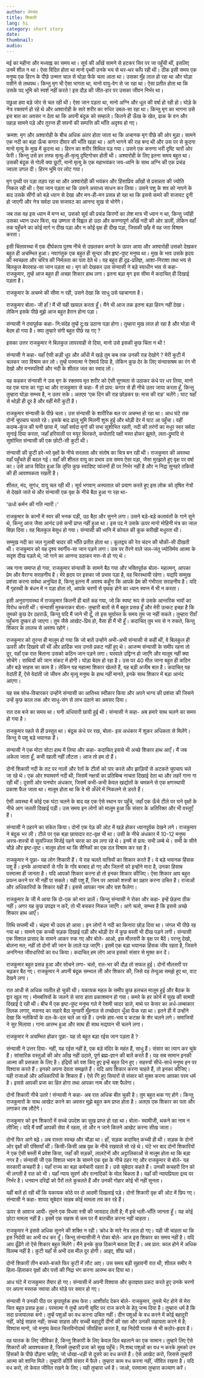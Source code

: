 ```yaml
---
author: प्रेमचंद
title: शिकारी
lang: hi
category: short story
date: 
thumbnail: 
audio:
---
```


मई का महीना और मध्याह्न का समय था। सूर्य की आँखें सामने से हटकर सिर पर जा पहुँची थीं, इसलिए उनमें शील न था। ऐसा विदित होता था मानो पृथ्वी उनके भय से थर-थर काँप रही थी। ठीक इसी समय एक मनुष्य एक हिरन के पीछे उन्मत्त चाल से घोड़ा फेंके चला आता था। उसका मुँह लाल हो रहा था और घोड़ा पसीने से लथपथ। किन्तु मृग भी ऐसा भागता था, मानो वायु-वेग से जा रहा था। ऐसा प्रतीत होता था कि उसके पद भूमि को स्पर्श नहीं करते ! इस दौड़ की जीत-हार पर उसका जीवन निर्भर था।

पछुआ हवा बड़े जोर से चल रही थी। ऐसा जान पड़ता था, मानो अग्नि और धूल की वर्षा हो रही हो। घोड़े के नेत्र रक्तवर्ण हो रहे थे और अश्वारोही के सारे शरीर का रुधिर उबल-सा रहा था। किन्तु मृग का भागना उसे इस बात का अवसर न देता था कि अपनी बंदूक को सम्हाले। कितने ही ऊँख के खेत, ढाक के वन और पहाड़ सामने पड़े और तुरन्त ही सपनों की सम्पत्ति की भाँति अदृश्य हो गए।

क्रमश: मृग और अश्वारोही के बीच अधिक अंतर होता जाता था कि अचानक मृग पीछे की ओर मुड़ा। सामने एक नदी का बड़ा ऊँचा कगार दीवार की भाँति खड़ा था। आगे भागने की राह बन्द थी और उस पर से कूदना मानो मृत्यु के मुख में कूदना था। हिरन का शरीर शिथिल पड़ गया। उसने एक करुणा भरी दृष्टि चारों ओर फेरी। किन्तु उसे हर तरफ मृत्यु-ही-मृत्यु दृष्टिगोचर होती थी। अश्वारोही के लिए इतना समय बहुत था। उसकी बंदूक से गोली क्या छूटी, मानो मृत्यु के एक महाभयंकर जय-ध्वनि के साथ अग्नि की एक प्रचंड ज्वाला उगल दी। हिरन भूमि पर लोट गया।

मृग पृथ्वी पर पड़ा तड़प रहा था और अश्वारोही की भयंकर और हिंसाप्रिय आँखों से प्रसन्नता की ज्योति निकल रही थी। ऐसा जान पड़ता था कि उसने असाध्य साधन कर लिया। उसने पशु के शव को नापने के बाद उसके सींगों को बड़े ध्यान से देखा और मन-ही-मन प्रसन्न हो रहा था कि इससे कमरे की सजावट दूनी हो जाएगी और नेत्र सर्वदा उस सजावट का आनन्द सुख से भोगेंगे।

जब तक वह इस ध्यान में मग्न था, उसको सूर्य की प्रचंड किरणों का लेश मात्र भी ध्यान न था, किन्तु ज्योंही उसका ध्यान उधर फिरा, वह उष्णता से विह्वल हो उठा और करुणापूर्ण आँखें नदी की ओर डालीं, लेकिन वहाँ तक पहुँचने का कोई मार्ग न दीख पड़ा और न कोई वृक्ष ही दीख पड़ा, जिसकी छाँह में वह जरा विश्राम करता।

इसी चिंतावस्था में एक दीर्घकाय पुरुष नीचे से उछलकर कगारे के ऊपर आया और अश्वारोही उसको देखकर बहुत ही अचम्भित हुआ। नवागंतुक एक बहुत ही सुन्दर और हृष्ट-पुष्ट मनुष्य था। मुख के भाव उसके हृदय की स्वच्छता और चरित्र की निर्मलता का पता देते थे। वह बहुत ही दृढ़-प्रतिज्ञ, आशा-निराशा तथा भय से बिलकुल बेपरवाह-सा जान पड़ता था। मृग को देखकर उस संन्यासी ने बड़े स्वाधीन भाव से कहा- राजकुमार, तुम्हें आज बहुत ही अच्छा शिकार हाथ लगा। इतना बड़ा मृग इस सीमा में कदाचित् ही दिखाई पड़ता है।

राजकुमार के अचम्भे की सीमा न रही, उसने देखा कि साधु उसे पहचानता है।

राजकुमार बोला- जी हाँ ! मैं भी यही खयाल करता हूँ। मैंने भी आज तक इतना बड़ा हिरन नहीं देखा। लेकिन इसके पीछे मुझे आज बहुत हैरान होना पड़ा।

संन्यासी ने दयापूर्वक कहा- नि:संदेह तुम्हें दु:ख उठाना पड़ा होगा। तुम्हारा मुख लाल हो रहा है और घोड़ा भी बेदम हो गया है। क्या तुम्हारे संगी बहुत पीछे रह गए ?

इसका उत्तर राजकुमार ने बिलकुल लापरवाही से दिया, मानो उसे इसकी कुछ चिंता न थी !

संन्यासी ने कहा- यहाँ ऐसी कड़ी धूप और आँधी में खड़े तुम कब तक उनकी राह देखोगे ? मेरी कुटी में चलकर जरा विश्राम कर लो। तुम्हें परमात्मा ने ऐश्वर्य दिया है, लेकिन कुछ देर के लिए संन्यासश्रम का रंग भी देखो और वनस्पतियों और नदी के शीतल जल का स्वाद लो।

यह कहकर संन्यासी ने उस मृग के रक्तमय मृत शरीर को ऐसी सुगमता से उठाकर कंधे पर धर लिया, मानो वह एक घास का गट्ठा था और राजकुमार से कहा- मैं तो प्राय: कगार से ही नीचे उतर जाया करता हूँ, किन्तु तुम्हारा घोड़ा सम्भव है, न उतर सके। अतएव ‘एक दिन की राह छोड़कर छ: मास की राह’ चलेंगे। घाट यहाँ से थोड़ी ही दूर है और वहीं मेरी कुटी है।

राजकुमार संन्यासी के पीछे चला। उस संन्यासी के शारीरिक बल पर अचम्भा हो रहा था। आध घंटे तक दोनों चुपचाप चलते रहे। इसके बाद ढालू भूमि मिलनी शुरू हुई और थोड़ी देर में घाट आ पहुँचा। वहीं कदम्ब-कुंज की घनी छाया में, जहाँ सर्वदा मृगों की सभा सुशोभित रहती, नदी की तरंगों का मधुर स्वर सर्वदा सुनाई दिया करता, जहाँ हरियाली पर मयूर थिरकते, कपोतादि पक्षी मस्त होकर झूमते, लता-द्रुमादि से सुशोभित संन्यासी की एक छोटी-सी कुटी थी।

संन्यासी की कुटी हरे-भरे वृक्षों के नीचे सरलता और संतोष का चित्र बन रही थी। राजकुमार की अवस्था वहाँ पहुँचते ही बदल गई। वहाँ की शीतल वायु का प्रभाव उस समय ऐसा पड़ा, जैसा मुरझाते हुए वृक्ष पर वर्षा का। उसे आज विदित हुआ कि तृप्ति कुछ स्वादिष्ट व्यंजनों ही पर निर्भर नहीं है और न निद्रा सुनहरे तकियों की ही आवश्यकता रखती है।

शीतल, मंद, सुगंध, वायु चल रही थी। सूर्य भगवान् अस्पताल को प्रयाण करते हुए इस लोक को तृषित नेत्रों से देखते जाते थे और संन्यासी एक वृक्ष के नीचे बैठा हुआ गा रहा था-

‘ऊधो कर्मन की गति न्यारी।’

राजकुमार के कानों में स्वर की भनक पड़ी, उठ बैठा और सुनने लगा। उसने बड़े-बड़े कलावंतों के गाने सुने थे, किन्तु आज जैसा आनंद उसे कभी प्राप्त नहीं हुआ था। इस पद ने उसके ऊपर मानो मोहिनी मंत्र का जाल बिछा दिया। वह बिलकुल बेसुध हो गया। संन्यासी की ध्वनि में कोयल की कूक सरीखी मधुरता थी।

सम्मुख नदी का जल गुलाबी चादर की भाँति प्रतीत होता था। कूलद्वय की रेत चंदन की चौकी-सी दीखती थी। राजकुमार को यह दृश्य स्वर्गीय-सा जान पड़ने लगा। उस पर तैरने वाले जल-जंतु ज्योतिर्मय आत्मा के सदृश दीख पड़ते थे, जो गाने का आनन्द उठाकर मत्त-से हो गए थे।

जब गाना समाप्त हो गया, राजकुमार संन्यासी के सामने बैठ गया और भक्तिपूर्वक बोला- महात्मन्, आपका प्रेम और वैराग्य सराहनीय है। मेरे हृदय पर इसका जो प्रभाव पड़ा है, वह चिरस्थायी रहेगा। यद्यपि सम्मुख प्रशंसा करना सर्वथा अनुचित है, किन्तु इतना मैं अवश्य कहूँगा कि आपके प्रेम की गंभीरता सराहनीय है। यदि मैं गृहस्थी के बंधन में न पड़ा होता तो, आपके चरणों से पृथक् होने का ध्यान स्वप्न में भी न करता।

इसी अनुरागावस्था में राजकुमार कितनी ही बातें कह गया, जो कि स्पष्ट रूप से उसके आन्तरिक भावों का विरोध करती थीं। संन्यासी मुस्कराकर बोला- तुम्हारी बातों से मैं बहुत प्रसन्न हूँ और मेरी उत्कट इच्छा है कि तुमको कुछ देर ठहराऊँ, किन्तु यदि मैं जाने भी दूँ, तो इस सूर्यास्त के समय तुम जा नहीं सकते। तुम्हारा रीवाँ पहुँचना दुष्कर हो जाएगा। तुम जैसे आखेट-प्रिय हो, वैसा ही मैं भी हूँ। कदाचित् तुम भय से न रुकते, किन्तु शिकार के लालच से अवश्य रहोगे।

राजकुमार को तुरन्त ही मालूम हो गया कि जो बातें उन्होंने अभी-अभी संन्यासी से कहीं थीं, वे बिलकुल ही ऊपरी और दिखावे की थीं और हार्दिक भाव उनसे प्रकट नहीं हुए थे। आजन्म संन्यासी के समीप रहना तो दूर, वहाँ एक रात बिताना उसको कठिन जान पड़ने लगा। घरवाले उद्विग्न हो जाएँगे और मालूम नहीं क्या सोचेंगे। साथियों की जान संकट में होगी। घोड़ा बेदम हो रहा है। उस पर 40 मील जाना बहुत ही कठिन और बड़े साहस का काम है। लेकिन यह महात्मा शिकार खेलते हैं, यह बड़ी अजीब बात है। कदाचित् यह वेदांती हैं, ऐसे वेदांती जो जीवन और मृत्यु मनुष्य के हाथ नहीं मानते, इनके साथ शिकार में बड़ा आनंद आएगा।

यह सब सोच-विचारकर उन्होंने संन्यासी का आतिथ्य स्वीकार किया और अपने भाग्य की प्रशंसा की जिसने उन्हें कुछ काल तक और साधु-संग से लाभ उठाने का अवसर दिया।

रात दस बजे का समय था। घनी अंधियारी छायी हुई थी। संन्यासी ने कहा- अब हमारे साथ चलने का समय हो गया है।

राजकुमार पहले से ही प्रस्तुत था। बंदूक कंधे पर रख, बोला- इस अधंकार में शूकर अधिकता से मिलेंगे। किन्तु ये पशु बड़े भयानक हैं।

संन्यासी ने एक मोटा सोटा हाथ में लिया और कहा- कदाचित् इससे भी अच्छे शिकार हाथ आएँ। मैं जब अकेला जाता हूँ, कभी खाली नहीं लौटता। आज तो हम दो हैं।

दोनों शिकारी नदी के तट पर नालों और रेतों के टीलों को पार करते और झाड़ियों से अटकते चुपचाप चले जा रहे थे। एक ओर श्यामवर्ण नदी थी, जिसमें नक्षत्रों का प्रतिबिम्ब नाचता दिखाई देता था और लहरें गाना गा रही थीं। दूसरी ओर घनघोर अंधकार, जिसमें कभी-कभी केवल खद्योतों के चमकने से एक क्षणस्थायी प्रकाश फैल जाता था। मालूम होता था कि वे भी अँधेरे में निकलने से डरते हैं।

ऐसी अवस्था में कोई एक घंटा चलने के बाद वह एक ऐसे स्थान पर पहुँचे, जहाँ एक ऊँचे टीले पर घने वृक्षों के नीचे आग जलती दिखाई पड़ी। उस समय इन लोगों को मालूम हुआ कि संसार के अतिरिक्त और भी वस्तुएँ हैं।

संन्यासी ने ठहरने का संकेत किया। दोनों एक पेड़ की ओट में खड़े होकर ध्यानपूर्वक देखने लगे। राजकुमार ने बंदूक भर ली। टीले पर एक बड़ा छायादार वट-वृक्ष भी था। उसी के नीचे अंधकार में 10-12 मनुष्य अस्त्र-शस्त्रों से सुसज्जित मिर्जई पहने चरस का दम लगा रहे थे। इनमें से प्राय: सभी लम्बे थे। सभी के सीने चौड़े और हृष्ट-पुष्ट। मालूम होता था कि सैनिकों का एक दल विश्राम कर रहा है।

राजकुमार ने पूछा- यह लोग शिकारी हैं। ये राह चलते यात्रियों का शिकार करते हैं। ये बड़े भयानक हिंसक पशु हैं। इनके अत्याचारों से गाँव के गाँव बरबाद हो गए और जितनों को इन्होंने मारा है, उनका हिसाब परमात्मा ही जानता है। यदि आपको शिकार करना हो तो इनका शिकार कीजिए। ऐसा शिकार आप बहुत प्रयत्न करने पर भी नहीं पा सकते। यही पशु हैं, जिन पर आपको शस्त्रों का प्रहार करना उचित है। राजाओं और अधिकारियों के शिकार यही हैं। इससे आपका नाम और यश फैलेगा।

राजकुमार के जी में आया कि दो-एक को मार डालें। किन्तु संन्यासी ने रोका और कहा- इन्हें छेड़ना ठीक नहीं। अगर यह कुछ उपद्रव न करें, तो भी बचकर निकल जाएँगे। आगे चलो, सम्भव है कि इससे अच्छे शिकार हाथ आएँ।

तिथि सप्तमी थी। चंद्रमा भी उदय हो आया। इन लोगों ने नदी का किनारा छोड़ दिया था। जंगल भी पीछे रह गया था। सामने एक कच्ची सड़क दिखाई पड़ी और थोड़ी देर में कुछ बस्ती भी दीख पड़ने लगी। संन्यासी एक विशाल प्रासाद के सामने आकर रुक गए और बोले- आओ, इस मौलसरी के वृक्ष पर बैठें। परन्तु देखो, बोलना मत; नहीं तो दोनों की जान के लाले पड़ जाएँगे। इसमें एक बड़ा भयानक हिंसक जीव रहता है, जिसने अनगिनत जीवधारियों का वध किया। कदाचित् हम लोग आज इसको संसार से मुक्त कर दें।

राजकुमार बहुत प्रसन्न हुआ और सोचने लगा- चलो, रात-भर की दौड़ तो सफल हुई। दोनों मौलसरी पर चढ़कर बैठ गए। राजकुमार ने अपनी बंदूक सम्भाल ली और शिकार की, जिसे वह तेन्दुआ समझे हुए था, वाट देखने लगा।

रात आधी से अधिक व्यतीत हो चुकी थी। यकायक महल के समीप कुछ हलचल मालूम हुई और बैठक के द्वार खुल गए। मोमबत्तियों के जलने से सारा हाता प्रकाशमान हो गया। कमरे के हर कोने में सुख की सामग्री दिखाई दे रही थी। बीच में एक हृष्ट-पुष्ट मनुष्य गले में रेशमी चादर डाले, माथे पर केसर का अर्ध-लम्बाकार तिलक लगाए, मसनद का सहारे बैठा सुनहरी मुँहनाल से लच्छेदार धुँआ फेंक रहा था। इतने ही में उन्होंने देखा कि नर्तकियों के दल-के-दल चले आ रहे हैं। उनके हाव-भाव व कटाक्ष के शेर चलने लगे। समाजियों ने सुर मिलाया। गाना आरम्भ हुआ और साथ ही साथ मद्यपान भी चलने लगा।

राजकुमार ने अचम्भित होकर पूछा- यह तो बहुत बड़ा रईस जान पड़ता है ?

संन्यासी ने उत्तर दिया- नहीं, यह रईस नहीं है, एक बड़े मंदिर के महंत हैं, साधु हैं। संसार का त्याग कर चुके हैं। सांसारिक वस्तुओं की ओर आँख नहीं उठाते, पूर्ण ब्रह्म-ज्ञान की बातें करते हैं। यह सब सामान इनकी आत्मा की प्रसन्नता के लिए है। इंद्रियों को वश किए हुए इन्हें बहुत दिन हुए। सहस्त्रों सीधे-साधे मनुष्य इन पर विश्वास करते हैं। इनको अपना देवता समझते हैं। यदि आप शिकार करना चाहते हैं, तो इनका कीजिए। यही राजाओं और अधिकारियों के शिकार हैं। ऐसे रँगे हुए सियारों से संसार को मुक्त करना आपका परम धर्म है। इससे आपकी प्रजा का हित होगा तथा आपका नाम और यश फैलेगा।

दोनों शिकारी नीचे उतरे ! संन्यासी ने कहा- अब रात अधिक बीत चुकी है। तुम बहुत थक गए होगे। किन्तु राजकुमारों के साथ आखेट करने का अवसर मुझे बहुत कम प्राप्त होता है। अतएव एक शिकार का पता और लगाकर तब लौटेंगे।

राजकुमार को इन शिकारों में सच्चे उपदेश का सुख प्राप्त हो रहा था। बोला- स्वामीजी, थकने का नाम न लीजिए। यदि मैं वर्षों आपकी सेवा में रहता, तो और न जाने कितने आखेट करना सीख जाता।

दोनों फिर आगे बढ़े। अब रास्ता स्वच्छ और चौड़ा था। हाँ, सड़क कदाचित् कच्ची ही थी। सड़क के दोनों ओर वृक्षों की पंक्तियाँ थीं। किसी-किसी आम्र वृक्ष के नीचे रखवाले सो रहे थे। घंटे भर बाद दोनों शिकारियों ने एक ऐसी बस्ती में प्रवेश किया, जहाँ की सड़कों, लालटेनों और अट्टालिकाओं से मालूम होता था कि बड़ा नगर है। संन्यासी जी एक विशाल भवन के सामने एक वृक्ष के नीचे ठहर गए और राजकुमार से बोले- यह सरकारी कचहरी है। यहाँ राज्य का बड़ा कर्मचारी रहता है। उसे सूबेदार कहते हैं। उनकी कचहरी दिन को भी लगती है रात को भी। यहाँ न्याय सुवर्ण और रत्नादिकों के मोल बिकता है। यहाँ की न्यायप्रियता द्रव्य पर निर्भर है। धनवान दरिद्रों को पैरों तले कुचलते हैं और उनकी गोहार कोई भी नहीं सुनता।

यहीं बातें हो रही थीं कि यकायक कोठे पर दो आदमी दिखलाई पड़े। दोनों शिकारी वृक्ष की ओट में छिप गए। संन्यासी ने कहा- शायद सूबेदार साहब कोई मामला तय कर रहे हैं।

ऊपर से आवाज आयी- तुमने एक विधवा स्त्री की जायदाद लेली है; मैं इसे भली-भाँति जानता हूँ। यह कोई छोटा मामला नहीं है। इसमें एक सहस्र से कम पर मैं बातचीत करना नहीं चाहता।

राजकुमार ने इससे अधिक सुनने की शक्ति न रही। क्रोध के मारे नेत्र लाल हो गए। यही जी चाहता था कि इस निर्दयी का अभी वध कर दूँ। किन्तु संन्यासीजी ने रोका बोले- आज इस शिकार का समय नहीं है। यदि आप ढूँढेंगे तो ऐसे शिकार बहुत मिलेंगे। मैंने इनके कुछ ठिकाने बतला दिए हैं। अब प्रात: काल होने में अधिक विलम्ब नहीं है। कुटी यहाँ से अभी दस मील दूर होगी। आइए, शीघ्र चलें।

दोनों शिकारी तीन बजते-बजते फिर कुटी में लौट आए। उस समय बड़ी सुहावनी रात थी, शीतल समीर ने हिला-हिलाकर वृक्षों और पत्तों की निद्रा भंग करना आरम्भ कर दिया था।

आध घंटे में राजकुमार तैयार हो गए। संन्यासी में अपनी विश्वास और कृतज्ञता प्रकट करते हुए उनके चरणों पर अपना मस्तक नवाया और घोड़े पर सवार हो गए।

संन्यासी ने उनकी पीठ पर कृपापूर्वक हाथ फेरा। आशीर्वाद देकर बोले- राजकुमार, तुमसे भेंट होने से मेरा चित्त बहुत प्रसन्न हुआ। परमात्मा ने तुम्हें अपनी सृष्टि पर राज करने के हेतु जन्म दिया है। तुम्हारा धर्म है कि सदा प्रजापालक बनो। तुम्हें पशुओं का वध करना उचित नहीं। दीन पशुओं के वध करने में कोई बहादुरी नहीं, कोई साहस नहीं; सच्चा साहस और सच्ची बहादुरी दीनों की रक्षा और उनकी सहायता करने में है; विश्वास मानो, जो मनुष्य केवल चित्तविनोदार्थ जीवहिंसा करता है, वह निर्दयी घातक से भी कठोर-हृदय है।

वह घातक के लिए जीविका है, किन्तु शिकारी के लिए केवल दिल बहलाने का एक सामान। तुम्हारे लिए ऐसे शिकारों की आवश्यकता है, जिसमें तुम्हारी प्रजा को सुख पहुँचे। नि:शब्द पशुओं का वध न करके तुमको उन हिंसकों के पीछे दौड़ना चाहिए, जो धोखा-धड़ी से दूसरे का वध करते हैं। ऐसे आखेट करो, जिससे तुम्हारी आत्मा को शान्ति मिले। तुम्हारी कीर्ति संसार में फैले। तुम्हारा काम वध करना नहीं, जीवित रखना है। यदि वध करो, तो केवल जीवित रखने के लिए। यही तुम्हारा धर्म है। जाओ, परमात्मा तुम्हारा कल्याण करें।